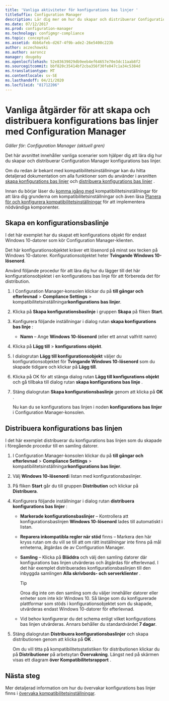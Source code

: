 ```yaml
---
title: 'Vanliga aktiviteter för konfigurations bas linjer '
titleSuffix: Configuration Manager
description: Lär dig mer om hur du skapar och distribuerar Configuration Manager konfigurations bas linjer.
ms.date: 07/12/2017
ms.prod: configuration-manager
ms.technology: configmgr-compliance
ms.topic: conceptual
ms.assetid: 4bb6afeb-d267-4f9b-ade2-26e5400c223b
author: aczechowski
ms.author: aaroncz
manager: dougeby
ms.openlocfilehash: 52e83639029db9eeb4ef64657e70e3dc11aab8f2
ms.sourcegitcommit: bbf820c35414bf2cba356f30fe047c1a34c5384d
ms.translationtype: MT
ms.contentlocale: sv-SE
ms.lasthandoff: 04/21/2020
ms.locfileid: "81712206"
---
```

# <a name="common-tasks-for-creating-and-deploying-configuration-baselines-with-configuration-manager"></a>Vanliga åtgärder för att skapa och distribuera konfigurations bas linjer med Configuration Manager

*Gäller för: Configuration Manager (aktuell gren)*

Det här avsnittet innehåller vanliga scenarier som hjälper dig att lära dig hur du skapar och distribuerar Configuration Manager konfigurations bas linjer.  

 Om du redan är bekant med kompatibilitetsinställningar kan du hitta detaljerad dokumentation om alla funktioner som du använder i avsnitten [skapa konfigurations bas linjer](../../compliance/deploy-use/create-configuration-baselines.md) och [distribuera konfigurations bas linjer](../../compliance/deploy-use/deploy-configuration-baselines.md) .  

 Innan du börjar läser du [komma igång med](../../compliance/get-started/get-started-with-compliance-settings.md) kompatibilitetsinställningar för att lära dig grunderna om kompatibilitetsinställningar och även läsa [Planera för och konfigurera kompatibilitetsinställningar](../../compliance/plan-design/plan-for-and-configure-compliance-settings.md) för att implementera nödvändiga komponenter.  

## <a name="create-a-configuration-baseline"></a>Skapa en konfigurationsbaslinje  
 I det här exemplet har du skapat ett konfigurations objekt för endast Windows 10-datorer som kör Configuration Manager-klienten.  

 Det här konfigurationsobjektet kräver ett lösenord på minst sex tecken på Windows 10-datorer. Konfigurationsobjektet heter **Tvingande Windows 10-lösenord**.  

Använd följande procedur för att lära dig hur du lägger till det här konfigurationsobjektet i en konfigurations bas linje för att förbereda det för distribution.  

1. I Configuration Manager-konsolen klickar du på **till gångar och efterlevnad** > **Compliance Settings** > kompatibilitetsinställningar**konfigurations bas linjer**.  

2. Klicka på **Skapa konfigurationsbaslinje** i gruppen **Skapa** på fliken **Start**.  

3. Konfigurera följande inställningar i dialog rutan **skapa konfigurations bas linje** :  

   -   **Namn** – Ange **Windows 10-lösenord** (eller ett annat valfritt namn)  

4. Klicka på **Lägg till** > **konfigurations objekt**.  

5. I dialogrutan **Lägg till konfigurationsobjekt** väljer du konfigurationsobjektet för **Tvingande Windows 10-lösenord** som du skapade tidigare och klickar på **Lägg till**.  

6. Klicka på OK för att stänga dialog rutan **Lägg till konfigurations objekt** och gå tillbaka till dialog rutan **skapa konfigurations bas linje** .

7. Stäng dialogrutan **Skapa konfigurationsbaslinje** genom att klicka på **OK** .  

   Nu kan du se konfigurations bas linjen i noden **konfigurations bas linjer** i Configuration Manager-konsolen.  

## <a name="deploy-the-configuration-baseline"></a>Distribuera konfigurations bas linjen  
 I det här exemplet distribuerar du konfigurations bas linjen som du skapade i föregående procedur till en samling datorer.  

1. I Configuration Manager-konsolen klickar du på **till gångar och efterlevnad** > **Compliance Settings** > kompatibilitetsinställningar**konfigurations bas linjer**.  

2. Välj **Windows 10-lösenord**i listan med konfigurationsbaslinjer.  

3. På fliken **Start** går du till gruppen **Distribution** och klickar på **Distribuera**.  

4. Konfigurera följande inställningar i dialog rutan **distribuera konfigurations bas linjer** :  

   -   **Markerade konfigurationsbaslinjer** – Kontrollera att konfigurationsbaslinjen **Windows 10-lösenord** lades till automatiskt i listan.  

   -   **Reparera inkompatibla regler när stöd** finns – Markera den här kryss rutan om du vill se till att om rätt inställningar inte finns på mål enheterna, åtgärdas de av Configuration Manager.  

   -   **Samling** – Klicka på **Bläddra** och välj den samling datorer där konfigurations bas linjen utvärderas och åtgärdas för efterlevnad. I det här exemplet distribuerades konfigurationsbaslinjen till den inbyggda samlingen **Alla skrivbords- och serverklienter** .  

       > [!TIP]  
       >  Oroa dig inte om den samling som du väljer innehåller datorer eller enheter som inte kör Windows 10. Så länge som du konfigurerade plattformar som stöds i konfigurationsobjektet som du skapade, utvärderas endast Windows 10-datorer för efterlevnad.  

   -   Vid behov konfigurerar du det schema enligt vilket konfigurations bas linjen utvärderas. Annars behåller du standardvärdet **7 dagar**.  

5. Stäng dialogrutan **Distribuera konfigurationsbaslinjer** och skapa distributionen genom att klicka på **OK** .  

   Om du vill titta på kompatibilitetsstatistiken för distributionen klickar du på **Distributioner** på arbetsytan **Övervakning**. Längst ned på skärmen visas ett diagram **över Kompatibilitetsrapport** .  

## <a name="next-steps"></a>Nästa steg 

Mer detaljerad information om hur du övervakar konfigurations bas linjer finns i [övervaka kompatibilitetsinställningar](../../compliance/deploy-use/monitor-compliance-settings.md).  
